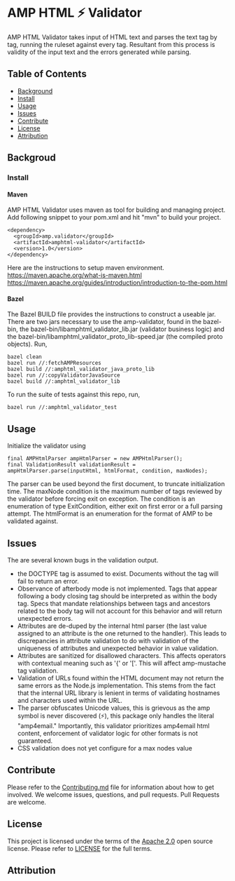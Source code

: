 # AMP HTML ⚡ Validator

 AMP HTML Validator takes input of HTML text and parses the text tag by tag, running the ruleset against every tag. Resultant from this process is validity of the input text and the errors generated while parsing.

## Table of Contents

- [Background](#Background)
- [Install](#Install)
- [Usage](#Usage)
- [Issues](#Issues)
- [Contribute](#Contribute)
- [License](#License)
- [Attribution](#Attribution)

## Backgroud

### Install

#### Maven

AMP HTML Validator uses maven as tool for building and managing project. Add following snippet to your pom.xml and hit "mvn" to build your project.

```
<dependency>
  <groupId>amp.validator</groupId>
  <artifactId>amphtml-validator</artifactId>
  <version>1.0</version>
</dependency>
```
Here are the instructions to setup maven environment.
https://maven.apache.org/what-is-maven.html
https://maven.apache.org/guides/introduction/introduction-to-the-pom.html

#### Bazel

The Bazel BUILD file provides the instructions to construct a useable jar. There are two jars necessary to use the amp-validator, found in the bazel-bin, the bazel-bin/libamphtml_validator_lib.jar (validator business logic) and the bazel-bin/libamphtml_validator_proto_lib-speed.jar (the compiled proto objects). Run,

```
bazel clean
bazel run //:fetchAMPResources
bazel build //:amphtml_validator_java_proto_lib
bazel run //:copyValidatorJavaSource
bazel build //:amphtml_validator_lib
```

To run the suite of tests against this repo, run,
```
bazel run //:amphtml_validator_test
```

## Usage

Initialize the validator using
```
final AMPHtmlParser ampHtmlParser = new AMPHtmlParser();
final ValidationResult validationResult = ampHtmlParser.parse(inputHtml, htmlFormat, condition, maxNodes);
```
The parser can be used beyond the first document, to truncate initialization time. The maxNode condition is the maximum number of tags reviewed by the validator before forcing exit on exception. The condition is an enumeration of type ExitCondition, either exit on first error or a full parsing attempt. The htmlFormat is an enumeration for the format of AMP to be validated against.

## Issues

The are several known bugs in the validation output.
- the DOCTYPE tag is assumed to exist. Documents without the tag will fail to return an error.
- Observance of afterbody mode is not implemented. Tags that appear following a body closing tag should be interpreted as within the body tag. Specs that mandate relationships between tags and ancestors related to the body tag will not account for this behavior and will return unexpected errors.
- Attributes are de-duped by the internal html parser (the last value assigned to an attribute is the one returned to the handler). This leads to discrepancies in attribute validation to do with validation of the uniqueness of attributes and unexpected behavior in value validation.
- Attributes are sanitized for disallowed characters. This affects operators with contextual meaning such as '{' or '['. This will affect amp-mustache tag validation.
- Validation of URLs found within the HTML document may not return the same errors as the Node.js implementation. This stems from the fact that the internal URL library is lenient in terms of validating hostnames and characters used within the URL.
- The parser obfuscates Unicode values, this is grievous as the amp symbol is never discovered (⚡), this package only handles the literal "amp4email."
Importantly, this validator prioritizes amp4email html content, enforcement of validator logic for other formats is not guaranteed.
- CSS validation does not yet configure for a max nodes value

## Contribute
Please refer to the [Contributing.md](Contributing.md) file for information about how to get involved. We welcome issues, questions, and pull requests. Pull Requests are welcome.

## License 
This project is licensed under the terms of the [Apache 2.0](LICENSE-Apache-2.0) open source license. Please refer to [LICENSE](LICENSE) for the full terms.

## Attribution
